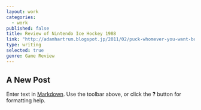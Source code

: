 ```yaml
---
layout: work
categories: 
  - work
published: false
title: Review of Nintendo Ice Hockey 1988
link: "http://adamhartrum.blogspot.jp/2011/02/puck-whomever-you-want-but-go-easy-on.html"
type: writing
selected: true
genre: Game Review
---
```


##

## A New Post

Enter text in [Markdown](http://daringfireball.net/projects/markdown/). Use the toolbar above, or click the **?** button for formatting help.
